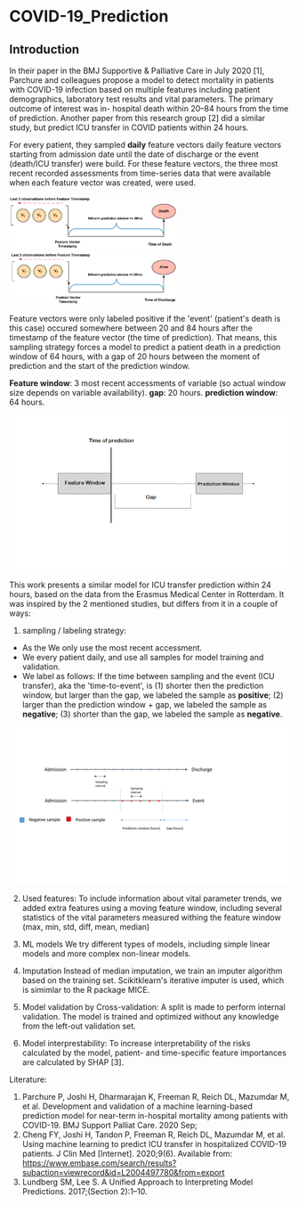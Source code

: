 # COVID-19_Prediction

## Introduction
In their paper in the BMJ Supportive & Palliative Care in July 2020 [1], Parchure and colleagues propose a model to detect mortality in patients with COVID-19 infection based on multiple features including patient demographics, laboratory test results and vital parameters. 
The primary outcome of interest was in- hospital death within 20–84 hours from the time of prediction.
Another paper from this research group [2] did a similar study, but predict ICU transfer in COVID patients within 24 hours. 

For every patient, they sampled **daily** feature vectors daily feature vectors starting from admission date until the date of discharge or the event (death/ICU transfer) were build.
For these feature vectors, the three most recent recorded assessments from time-series data that were available when each feature vector was created, were used.

<img src="https://raw.githubusercontent.com/JimSmit/COVID-19_Prediction/main/images/pos_label.PNG" width="300">
<img src="https://raw.githubusercontent.com/JimSmit/COVID-19_Prediction/main/images/neg_label.PNG" width="300">

Feature vectors were only labeled positive if the 'event' (patient's death is this case) occured somewhere between 20 and 84 hours after the timestamp of the feature vector (the time of prediction). That means, this sampling strategy forces a model to predict a patient death in a prediction window of 64 hours, with a gap of 20 hours between the moment of prediction and the start of the prediction window. 

**Feature window**: 3 most recent accessments of variable (so actual window size depends on variable availability).
**gap**: 20 hours.
**prediction window**: 64 hours.

<img src="https://raw.githubusercontent.com/JimSmit/COVID-19_Prediction/main/images/windows.png" width="500">

This work presents a similar model for ICU transfer prediction within 24 hours, based on the data from the Erasmus Medical Center in Rotterdam.
It was inspired by the 2 mentioned studies, but differs from it in a couple of ways:

1. sampling / labeling strategy:
- As the We only use the most recent accessment.
- We every patient daily, and use all samples for model training and validation.
- We label as follows:  If the time between sampling and the event (ICU transfer), aka the 'time-to-event', is 
(1) shorter then the prediction window, but larger than the gap, we labeled the sample as **positive**;
(2) larger than the prediction window + gap, we labeled the sample as **negative**;
(3) shorter than the gap, we labeled the sample as **negative**.

<img src="https://raw.githubusercontent.com/JimSmit/COVID-19_Prediction/main/images/sampling_strategy.png" width="800">

2. Used features:
To include information about vital parameter trends, we added extra features using a moving feature window, including several statistics of the vital parameters measured withing the feature window (max, min, std, diff, mean, median)

3. ML models
We try different types of models, including simple linear models and more complex non-linear models.

4. Imputation
Instead of median imputation, we train an imputer algorithm based on the training set. Scikitklearn's iterative imputer is used, which is simimlar to the R package MICE.

5. Model validation by Cross-validation:
A split is made to perform internal validation. The model is trained and optimized without any knowledge from the left-out validation set.

6. Model interprestability:
To increase interpretability of the risks calculated by the model, patient- and time-specific feature importances are calculated by SHAP [3].



Literature:
1. Parchure P, Joshi H, Dharmarajan K, Freeman R, Reich DL, Mazumdar M, et al. Development and validation of a machine learning-based prediction model for near-term in-hospital mortality among patients with COVID-19. BMJ Support Palliat Care. 2020 Sep; 
2. Cheng FY, Joshi H, Tandon P, Freeman R, Reich DL, Mazumdar M, et al. Using machine learning to predict ICU transfer in hospitalized COVID-19 patients. J Clin Med [Internet]. 2020;9(6). Available from: https://www.embase.com/search/results?subaction=viewrecord&id=L2004497780&from=export
3. Lundberg SM, Lee S. A Unified Approach to Interpreting Model Predictions. 2017;(Section 2):1–10. 
